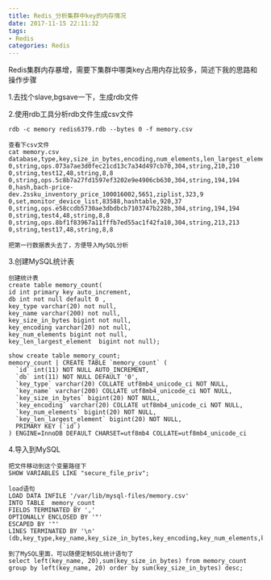 ```yaml
---
title: Redis_分析集群中key的内存情况
date: 2017-11-15 22:11:32
tags:
- Redis
categories: Redis
---
```


Redis集群内存暴增，需要下集群中哪类key占用内存比较多，简述下我的思路和操作步骤

1.去找个slave,bgsave一下，生成rdb文件

2.使用rdb工具分析rdb文件生成csv文件

    rdb -c memory redis6379.rdb --bytes 0 -f memory.csv

    查看下csv文件
    cat memory.csv   
    database,type,key,size_in_bytes,encoding,num_elements,len_largest_element
    0,string,ops.073a7ae3d0fec21cd13c7a34d497cb70,304,string,210,210
    0,string,test12,48,string,8,8
    0,string,ops.5c8b7a27fd1597ef3202e9e4906cb630,304,string,194,194
    0,hash,bach-price-dev.2ssku_inventory_price_100016002,5651,ziplist,323,9
    0,set,monitor_device_list,83588,hashtable,920,37
    0,string,ops.e58ccdb5730ae3dbdbcb7103747b228b,304,string,194,194
    0,string,test4,48,string,8,8
    0,string,ops.8bf1f83967a11fffb7ed55ac1f42fa10,304,string,213,213
    0,string,test17,48,string,8,8
    
    把第一行数据表头去了，方便导入MySQL分析

3.创建MySQL统计表

    创建统计表
    create table memory_count(
    id int primary key auto_increment,
    db int not null default 0 ,
    key_type varchar(20) not null,
    key_name varchar(200) not null,
    key_size_in_bytes bigint not null,
    key_encoding varchar(20) not null,
    key_num_elements bigint not null,
    key_len_largest_element  bigint not null);

```
show create table memory_count;
memory_count | CREATE TABLE `memory_count` (
  `id` int(11) NOT NULL AUTO_INCREMENT,
  `db` int(11) NOT NULL DEFAULT '0',
  `key_type` varchar(20) COLLATE utf8mb4_unicode_ci NOT NULL,
  `key_name` varchar(200) COLLATE utf8mb4_unicode_ci NOT NULL,
  `key_size_in_bytes` bigint(20) NOT NULL,
  `key_encoding` varchar(20) COLLATE utf8mb4_unicode_ci NOT NULL,
  `key_num_elements` bigint(20) NOT NULL,
  `key_len_largest_element` bigint(20) NOT NULL,
  PRIMARY KEY (`id`)
) ENGINE=InnoDB DEFAULT CHARSET=utf8mb4 COLLATE=utf8mb4_unicode_ci

```

4.导入到MySQL

```
把文件移动到这个变量路径下
SHOW VARIABLES LIKE "secure_file_priv"; 

load语句
LOAD DATA INFILE '/var/lib/mysql-files/memory.csv' 
INTO TABLE  memory_count
FIELDS TERMINATED BY ',' 
OPTIONALLY ENCLOSED BY '"' 
ESCAPED BY '"' 
LINES TERMINATED BY '\n'
(db,key_type,key_name,key_size_in_bytes,key_encoding,key_num_elements,key_len_largest_element)

到了MySQL里面，可以随便定制SQL统计语句了
select left(key_name, 20),sum(key_size_in_bytes) from memory_count group by left(key_name, 20) order by sum(key_size_in_bytes) desc;
```
